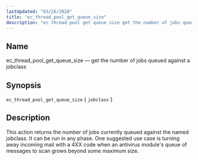 ```yaml
---
lastUpdated: "03/26/2020"
title: "ec_thread_pool_get_queue_size"
description: "ec thread pool get queue size get the number of jobs queued against a jobclass ec thread pool get queue size jobclass This action returns the number of jobs currently queued against the named jobclass It can be run in any phase One suggested use case is turning away incoming..."
---
```


<a name="sieve.ref.ec_thread_pool_get_queue_size"></a> 
## Name

ec_thread_pool_get_queue_size — get the number of jobs queued against a jobclass

## Synopsis

`ec_thread_pool_get_queue_size` { *`jobclass`* }

<a name="idp30645504"></a> 
## Description

This action returns the number of jobs currently queued against the named jobclass. It can be run in any phase. One suggested use case is turning away incoming mail with a 4XX code when an antivirus module's queue of messages to scan grows beyond some maximum size.